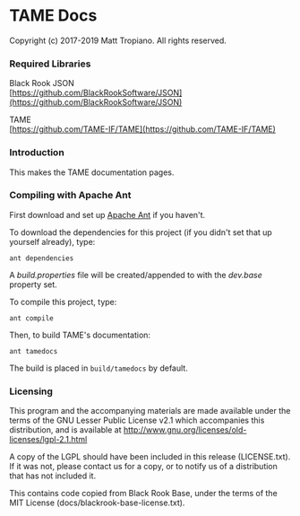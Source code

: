 # TAME Docs

Copyright (c) 2017-2019 Matt Tropiano. All rights reserved.  

### Required Libraries

Black Rook JSON  
[https://github.com/BlackRookSoftware/JSON](https://github.com/BlackRookSoftware/JSON)

TAME  
[https://github.com/TAME-IF/TAME](https://github.com/TAME-IF/TAME)

### Introduction

This makes the TAME documentation pages.

### Compiling with Apache Ant

First download and set up [Apache Ant](https://ant.apache.org/) if you haven't. 

To download the dependencies for this project (if you didn't set that up yourself already), type:

	ant dependencies

A *build.properties* file will be created/appended to with the *dev.base* property set.
	
To compile this project, type:

	ant compile

Then, to build TAME's documentation:

	ant tamedocs

The build is placed in `build/tamedocs` by default.

### Licensing

This program and the accompanying materials
are made available under the terms of the GNU Lesser Public License v2.1
which accompanies this distribution, and is available at
http://www.gnu.org/licenses/old-licenses/lgpl-2.1.html

A copy of the LGPL should have been included in this release (LICENSE.txt).
If it was not, please contact us for a copy, or to notify us of a distribution
that has not included it. 

This contains code copied from Black Rook Base, under the terms of the MIT License (docs/blackrook-base-license.txt).
